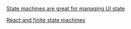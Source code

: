 [State machines are great for managing UI state](http://krasimirtsonev.com/blog/article/managing-state-in-javascript-with-state-machines-stent)

[React and finite state machines](https://www.youtube.com/watch?v=MkdV2-U16tc)

